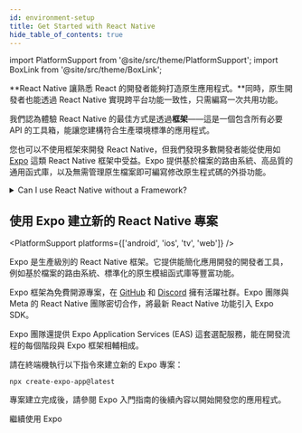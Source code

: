 ```yaml
---
id: environment-setup
title: Get Started with React Native
hide_table_of_contents: true
---
```


import PlatformSupport from '@site/src/theme/PlatformSupport';
import BoxLink from '@site/src/theme/BoxLink';

**React Native 讓熟悉 React 的開發者能夠打造原生應用程式。**同時，原生開發者也能透過 React Native 實現跨平台功能一致性，只需編寫一次共用功能。

我們認為體驗 React Native 的最佳方式是透過**框架**——這是一個包含所有必要 API 的工具箱，能讓您建構符合生產環境標準的應用程式。

您也可以不使用框架來開發 React Native，但我們發現多數開發者能從使用如 [Expo](https://expo.dev) 這類 React Native 框架中受益。Expo 提供基於檔案的路由系統、高品質的通用函式庫，以及無需管理原生檔案即可編寫修改原生程式碼的外掛功能。

<details>
<summary>Can I use React Native without a Framework?</summary>

Yes. You can use React Native without a Framework. **However, if you’re building a new app with React Native, we recommend using a Framework.**

In short, you’ll be able to spend time writing your app instead of writing an entire Framework yourself in addition to your app.

The React Native community has spent years refining approaches to navigation, accessing native APIs, dealing with native dependencies, and more. Most apps need these core features. A React Native Framework provides them from the start of your app.

Without a Framework, you’ll either have to write your own solutions to implement core features, or you’ll have to piece together a collection of pre-existing libraries to create a skeleton of a Framework. This takes real work, both when starting your app, then later when maintaining it.

If your app has unusual constraints that are not served well by a Framework, or you prefer to solve these problems yourself, you can make a React Native app without a Framework using Android Studio, Xcode. If you’re interested in this path, learn how to [set up your environment](set-up-your-environment) and how to [get started without a framework](getting-started-without-a-framework).

</details>

## 使用 Expo 建立新的 React Native 專案

<PlatformSupport platforms={['android', 'ios', 'tv', 'web']} />

Expo 是生產級別的 React Native 框架。它提供能簡化應用開發的開發者工具，例如基於檔案的路由系統、標準化的原生模組函式庫等豐富功能。

Expo 框架為免費開源專案，在 [GitHub](https://github.com/expo) 和 [Discord](https://chat.expo.dev) 擁有活躍社群。Expo 團隊與 Meta 的 React Native 團隊密切合作，將最新 React Native 功能引入 Expo SDK。

Expo 團隊還提供 Expo Application Services (EAS) 這套選配服務，能在開發流程的每個階段與 Expo 框架相輔相成。

請在終端機執行以下指令來建立新的 Expo 專案：

```shell
npx create-expo-app@latest
```

專案建立完成後，請參閱 Expo 入門指南的後續內容以開始開發您的應用程式。

<BoxLink href="https://docs.expo.dev/get-started/set-up-your-environment">繼續使用 Expo</BoxLink>